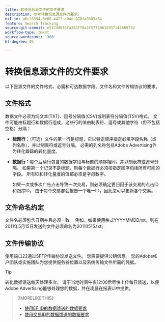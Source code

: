 ```yaml
---
title: 转换信息源文件的文件要求
description: 参考转换信息源文件的要求。
exl-id: abc28394-3e00-447f-a04e-078fa9883a64
feature: Search Tracking
source-git-commit: e517dd5f5fa283ff8a2f57728612937148889732
workflow-type: tm+mt
source-wordcount: '360'
ht-degree: 0%

---
```


# 转换信息源文件的文件要求

以下是源文件的文件格式、必需和可选数据字段、文件名和文件传输协议的要求。

## 文件格式

数据文件必须为纯文本(TXT)、逗号分隔值(CSV)或制表符分隔值(TSV)格式。 文件可能由标题行和数据行组成，这些行的值由制表符、逗号或其他字符（但不包括空格）分隔：

* **标题行：**（可选）文件的第一行是标题，它以特定顺序指定必填字段名称（或列名称），并以制表符或逗号分隔。 必需的列名称包括Adobe Advertising作为转化跟踪的转化量度。

* **数据行：**&#x200B;每个后续行包含的数据字段与标题的顺序相同，并以制表符或逗号分隔。 如果第一个记录不是标题，则每个数据行必须按指定顺序包括所有可能的字段。 所有ID和转化量度的值都必须是字母数字。

  如果一次或多次广告点击导致一次交易，则必须确定要归因于该交易的点击ID和跟踪ID。 由于每个交易都会报告一个唯一ID，因此您可以更新各个交易。

## 文件命名约定

文件名必须包含日期并且必须一致。 例如，如果使用格式YYYYMMDD.txt，则在2011年5月15日发送的文件必须命名为20110515.txt。

## 文件传输协议

使用端口22通过SFTP传输协议发送文件。 您需要提供公钥信息。  您的Adobe帐户团队或实施团队为您提供服务器位置以及系统传输文件所需的凭据。

>[!TIP]
>
>转化数据馈送每天处理多次。 请于当地时间午夜12:00后尽快上传每日馈送，以便Adobe Advertising能够处理您的数据，并在凌晨在报表UI中提供。

>[!MORELIKETHIS]
>
>* [使用EF ID的数据馈送的数据要求](/help/search-social-commerce/tracking/feed-ef-id-data-requirements.md)
>* [使用交易ID的数据馈送的数据要求](/help/search-social-commerce/tracking/feed-transaction-id-data-requirements.md)
